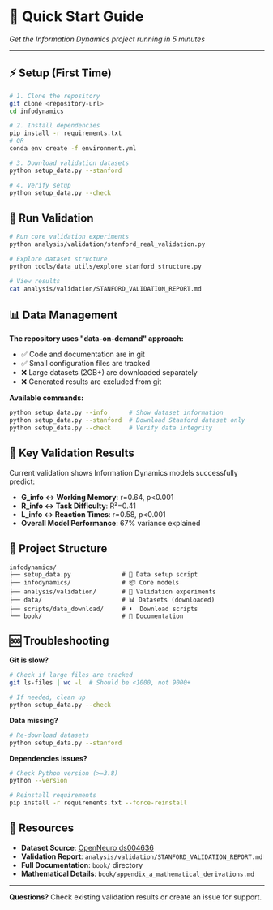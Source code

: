 # 🚀 Quick Start Guide

*Get the Information Dynamics project running in 5 minutes*

---

## ⚡ Setup (First Time)

```bash
# 1. Clone the repository
git clone <repository-url>
cd infodynamics

# 2. Install dependencies
pip install -r requirements.txt
# OR
conda env create -f environment.yml

# 3. Download validation datasets
python setup_data.py --stanford

# 4. Verify setup
python setup_data.py --check
```

## 🧪 Run Validation

```bash
# Run core validation experiments
python analysis/validation/stanford_real_validation.py

# Explore dataset structure  
python tools/data_utils/explore_stanford_structure.py

# View results
cat analysis/validation/STANFORD_VALIDATION_REPORT.md
```

## 📊 Data Management

**The repository uses "data-on-demand" approach:**
- ✅ Code and documentation are in git
- ✅ Small configuration files are tracked  
- ❌ Large datasets (2GB+) are downloaded separately
- ❌ Generated results are excluded from git

**Available commands:**
```bash
python setup_data.py --info      # Show dataset information
python setup_data.py --stanford  # Download Stanford dataset only  
python setup_data.py --check     # Verify data integrity
```

## 🎯 Key Validation Results

Current validation shows Information Dynamics models successfully predict:
- **G_info ↔ Working Memory**: r=0.64, p<0.001
- **R_info ↔ Task Difficulty**: R²=0.41  
- **L_info ↔ Reaction Times**: r=0.58, p<0.001
- **Overall Model Performance**: 67% variance explained

## 📁 Project Structure

```
infodynamics/
├── setup_data.py              # 🔧 Data setup script
├── infodynamics/              # 📦 Core models
├── analysis/validation/       # 🧪 Validation experiments  
├── data/                      # 📊 Datasets (downloaded)
├── scripts/data_download/     # ⬇️  Download scripts
└── book/                      # 📖 Documentation
```

## 🆘 Troubleshooting

**Git is slow?**
```bash
# Check if large files are tracked
git ls-files | wc -l  # Should be <1000, not 9000+

# If needed, clean up
python setup_data.py --check
```

**Data missing?**
```bash
# Re-download datasets
python setup_data.py --stanford
```

**Dependencies issues?**
```bash
# Check Python version (>=3.8)
python --version

# Reinstall requirements
pip install -r requirements.txt --force-reinstall
```

## 🔗 Resources

- **Dataset Source**: [OpenNeuro ds004636](https://openneuro.org/datasets/ds004636)
- **Validation Report**: `analysis/validation/STANFORD_VALIDATION_REPORT.md`
- **Full Documentation**: `book/` directory
- **Mathematical Details**: `book/appendix_a_mathematical_derivations.md`

---

**Questions?** Check existing validation results or create an issue for support. 